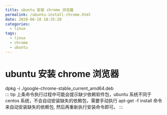 ```yaml
---
title: ubuntu 安装 chrome 浏览器
permalink: /ubuntu-install-chrome.html
date: 2020-06-18 18:35:20
categories:
  - linux
tags:
  - linux
  - chrome
  - ubuntu
---
```


# ubuntu 安装 chrome 浏览器

dpkg -i ./google-chrome-stable_current_amd64.deb  
::: tip
上条命令执行过程中可能会提示缺少依赖软件包，ubuntu 系统不同于 centos 系统，不会自动安装缺失的依赖包，需要手动执行 apt-get -f install 命令来自动安装缺失的依赖包, 然后再重新执行安装命令即可。
:::
